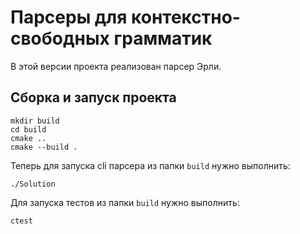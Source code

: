 # Парсеры для контекстно-свободных грамматик

В этой версии проекта реализован парсер Эрли.

## Сборка и запуск проекта

```shell
mkdir build
cd build
cmake ..
cmake --build .
```

Теперь для запуска cli парсера из папки `build` нужно выполнить:

```shell
./Solution
```

Для запуска тестов из папки `build` нужно выполнить:

```shell
ctest
```